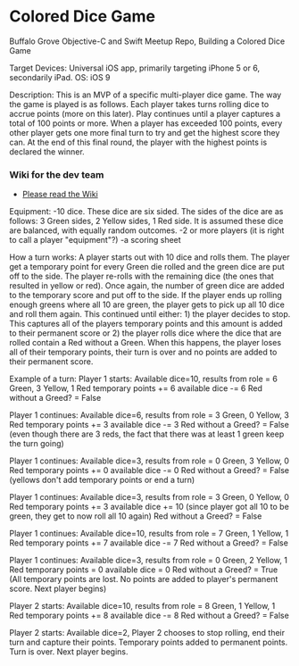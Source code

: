 # Colored Dice Game
Buffalo Grove Objective-C and Swift Meetup Repo, Building a Colored Dice Game

Target Devices: Universal iOS app, primarily targeting iPhone 5 or 6, secondarily iPad.
OS: iOS 9

Description:
This is an MVP of a specific multi-player dice game. The way the game is played is as follows. Each player takes turns rolling dice to accrue points (more on this later). Play continues until a player captures a total of 100 points or more. When a player has exceeded 100 points, every other player gets one more final turn to try and get the highest score they can. At the end of this final round, the player with the highest points is declared the winner.

### Wiki for the dev team
* [Please read the Wiki](https://github.com/Buffalo-Grove-ObjC-and-Swift/P01/wiki "Wiki") 

Equipment: 
-10 dice. These dice are six sided. The sides of the dice are as follows: 3 Green sides, 2 Yellow sides, 1 Red side. It is assumed these dice are balanced, with equally random outcomes.
-2 or more players (it is right to call a player "equipment"?)
-a scoring sheet

How a turn works:
A player starts out with 10 dice and rolls them. The player get a temporary point for every Green die rolled and the green dice are put off to the side. The player re-rolls with the remaining dice (the ones that resulted in yellow or red). Once again, the number of green dice are added to the temporary score and put off to the side. If the player ends up rolling enough greens where all 10 are green, the player gets to pick up all 10 dice and roll them again.  This continued until either: 1) the player decides to stop. This captures all of the players temporary points and this amount is added to their permanent score or 2) the player rolls dice where the dice that are rolled contain a Red without a Green. When this happens, the player loses all of their temporary points, their turn is over and no points are added to their permanent score.

Example of a turn:
Player 1 starts: 
  Available dice=10, 
    results from role = 6 Green, 3 Yellow, 1 Red
    temporary points += 6
    available dice -= 6
    Red without a Greed? = False
  
Player 1 continues:
  Available dice=6, 
    results from role = 3 Green, 0 Yellow, 3 Red
    temporary points += 3
    available dice -= 3
    Red without a Greed? = False (even though there are 3 reds, the fact that there was at least 1 green keep the turn going)
    
Player 1 continues:
  Available dice=3, 
    results from role = 0 Green, 3 Yellow, 0 Red
    temporary points += 0
    available dice -= 0
    Red without a Greed? = False (yellows don't add temporary points or end a turn)
  
Player 1 continues:
  Available dice=3, 
    results from role = 3 Green, 0 Yellow, 0 Red
    temporary points += 3
    available dice += 10 (since player got all 10 to be green, they get to now roll all 10 again)
    Red without a Greed? = False
    
Player 1 continues:
  Available dice=10, 
    results from role = 7 Green, 1 Yellow, 1 Red
    temporary points += 7
    available dice -= 7
    Red without a Greed? = False
    
Player 1 continues:
  Available dice=3, 
    results from role = 0 Green, 2 Yellow, 1 Red
    temporary points = 0
    available dice = 0
    Red without a Greed? = True (All temporary points are lost. No points are added to player's permanent score. Next player begins)

Player 2 starts: 
  Available dice=10, 
    results from role = 8 Green, 1 Yellow, 1 Red
    temporary points += 8
    available dice -= 8
    Red without a Greed? = False
    
Player 2 starts: 
  Available dice=2, 
    Player 2 chooses to stop rolling, end their turn and capture their points.
  Temporary points added to permanent points. Turn is over. Next player begins.
